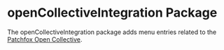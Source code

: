 # openCollectiveIntegration Package

The openCollectiveIntegration package adds menu entries related to the [Patchfox Open Collective](https://opencollective.com/patchfox).
